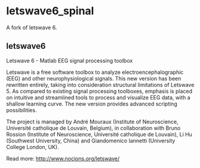 # letswave6_spinal
A fork of letswave 6.

## letswave6
Letswave 6 - Matlab EEG signal processing toolbox 

Letswave is a free software toolbox to analyze electroencephalographic (EEG) and other neurophysiological signals. This new version has been rewritten entirely, taking into consideration structural limitations of Letswave 5.  As compared to existing signal processing toolboxes, emphasis is placed on intuitive and streamlined tools to process and visualize EEG data, with a shallow learning curve. The new version provides advanced scripting possibilities. 
 
The project is managed by André Mouraux (Institute of Neuroscience, Université catholique de Louvain, Belgium), in collaboration with Bruno Rossion (Institute of Neuroscience, Université catholique de Louvain), Li Hu (Southwest University, China) and Giandomenico Iannetti (University College London, UK).


Read more: http://www.nocions.org/letswave/
